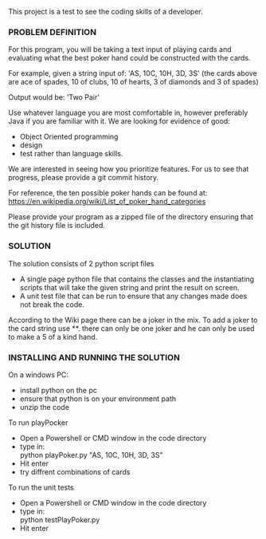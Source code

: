 This project is a test to see the coding skills of a developer.

### PROBLEM DEFINITION ####

For this program, you will be taking a text input of playing cards and 
evaluating what the best poker hand could be constructed with the cards. 

 
For example, given a string input of: 
'AS, 10C, 10H, 3D, 3S' 
(the cards above are ace of spades, 10 of clubs, 10 of hearts, 3 of diamonds and 3 of spades) 
 
Output would be: 'Two Pair' 
 
Use whatever language you are most comfortable in, however preferably Java if 
you are familiar with it. We are looking for evidence of good:  
- Object Oriented programming    
- design  
- test rather than language skills. 
 
We are interested in seeing how you prioritize features. 
For us to see that progress, please provide a git commit history. 
 
For reference, the ten possible poker hands can be found at: 
https://en.wikipedia.org/wiki/List_of_poker_hand_categories 
 
Please provide your program as a zipped file of the directory ensuring that the 
git history file is included.

### SOLUTION ###

The solution consists of 2 python script files
- A single page python file that contains the classes and the instantiating 
scripts that will take the given string and print the result on screen.
- A unit test file that can be run to ensure that any changes made does not break
the code.

According to the Wiki page there can be a joker in the mix. To add a joker to 
the card string use **. there can only be one joker and he can only be used to 
make a 5 of a kind hand. 

### INSTALLING AND RUNNING THE SOLUTION ###
On a windows PC:
- install python on the pc 
- ensure that python is on your environment path
- unzip the code

To run playPocker
- Open a Powershell or CMD window in the code directory
- type in:  
	python playPoker.py "AS, 10C, 10H, 3D, 3S"
- Hit enter
- try diffrent combinations of cards

To run the unit tests
- Open a Powershell or CMD window in the code directory
- type in:  
	python testPlayPoker.py
- Hit enter









 

  

